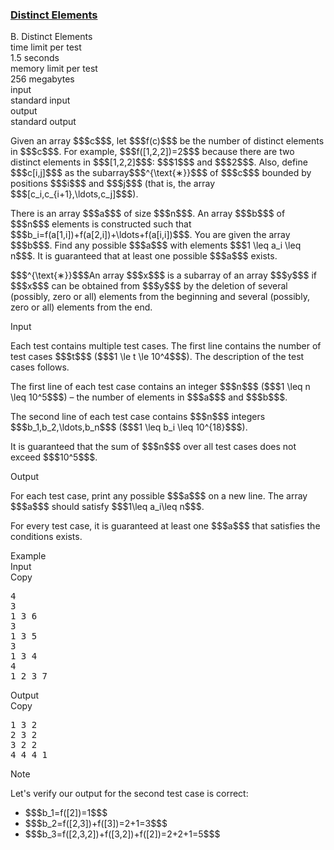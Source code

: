 <h3><a href="https://codeforces.com/contest/2160/problem/B" target="_blank" rel="noopener noreferrer">Distinct Elements</a></h3>

<div class="header"><div class="title">B. Distinct Elements</div><div class="time-limit"><div class="property-title">time limit per test</div>1.5 seconds</div><div class="memory-limit"><div class="property-title">memory limit per test</div>256 megabytes</div><div class="input-file input-standard"><div class="property-title">input</div>standard input</div><div class="output-file output-standard"><div class="property-title">output</div>standard output</div></div><div><p> </p><p>Given an array $$$c$$$, let $$$f(c)$$$ be the number of distinct elements in $$$c$$$. For example, $$$f([1,2,2])=2$$$ because there are two distinct elements in $$$[1,2,2]$$$: $$$1$$$ and $$$2$$$. Also, define $$$c[i,j]$$$ as the subarray$$$^{\text{∗}}$$$ of $$$c$$$ bounded by positions $$$i$$$ and $$$j$$$ (that is, the array $$$[c_i,c_{i+1},\ldots,c_j]$$$).</p><p>There is an array $$$a$$$ of size $$$n$$$. An array $$$b$$$ of $$$n$$$ elements is constructed such that $$$b_i=f(a[1,i])+f(a[2,i])+\ldots+f(a[i,i])$$$. You are given the array $$$b$$$. Find any possible $$$a$$$ with elements $$$1 \leq a_i \leq n$$$. It is guaranteed that at least one possible $$$a$$$ exists.</p><div class="statement-footnote"><p>$$$^{\text{∗}}$$$An array $$$x$$$ is a subarray of an array $$$y$$$ if $$$x$$$ can be obtained from $$$y$$$ by the deletion of several (possibly, zero or all) elements from the beginning and several (possibly, zero or all) elements from the end. </p></div></div><div class="input-specification"><div class="section-title">Input</div><p>Each test contains multiple test cases. The first line contains the number of test cases $$$t$$$ ($$$1 \le t \le 10^4$$$). The description of the test cases follows. </p><p>The first line of each test case contains an integer $$$n$$$ ($$$1 \leq n \leq 10^5$$$) – the number of elements in $$$a$$$ and $$$b$$$.</p><p>The second line of each test case contains $$$n$$$ integers $$$b_1,b_2,\ldots,b_n$$$ ($$$1 \leq b_i \leq 10^{18}$$$).</p><p>It is guaranteed that the sum of $$$n$$$ over all test cases does not exceed $$$10^5$$$.</p></div><div class="output-specification"><div class="section-title">Output</div><p>For each test case, print any possible $$$a$$$ on a new line. The array $$$a$$$ should satisfy $$$1\leq a_i\leq n$$$.</p><p>For every test case, it is guaranteed at least one $$$a$$$ that satisfies the conditions exists.</p></div><div class="sample-tests"><div class="section-title">Example</div><div class="sample-test"><div class="input"><div class="title">Input<div title="Copy" data-clipboard-target="#id003826637396594852" id="id005361222542862706" class="input-output-copier">Copy</div></div><pre id="id003826637396594852"><div class="test-example-line test-example-line-even test-example-line-0">4</div><div class="test-example-line test-example-line-odd test-example-line-1">3</div><div class="test-example-line test-example-line-odd test-example-line-1">1 3 6</div><div class="test-example-line test-example-line-even test-example-line-2">3</div><div class="test-example-line test-example-line-even test-example-line-2">1 3 5</div><div class="test-example-line test-example-line-odd test-example-line-3">3</div><div class="test-example-line test-example-line-odd test-example-line-3">1 3 4</div><div class="test-example-line test-example-line-even test-example-line-4">4</div><div class="test-example-line test-example-line-even test-example-line-4">1 2 3 7</div></pre></div><div class="output"><div class="title">Output<div title="Copy" data-clipboard-target="#id003834082535148704" id="id000010400914399719685" class="input-output-copier">Copy</div></div><pre id="id003834082535148704">1 3 2
2 3 2
3 2 2
4 4 4 1
</pre></div></div></div><div class="note"><div class="section-title">Note</div><p>Let's verify our output for the second test case is correct: </p><ul> <li> $$$b_1=f([2])=1$$$ </li><li> $$$b_2=f([2,3])+f([3])=2+1=3$$$ </li><li> $$$b_3=f([2,3,2])+f([3,2])+f([2])=2+2+1=5$$$ </li></ul></div>